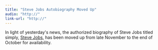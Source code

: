 ```yaml
---
title: "Steve Jobs Autobiography Moved Up"
audio: "http://"
link-url: "http://"
---
```

<p>In light of yesterday's news, the authorized biography of Steve Jobs titled simply, <a href="http://www.amazon.ca/gp/product/1451648537/ref=as_li_ss_tl?ie=UTF8&tag=farawsoclos0a-20&linkCode=as2&camp=15121&creative=390961&creativeASIN=1451648537">Steve Jobs</a>, has been moved up from late November to the end of October for availability.</p>
